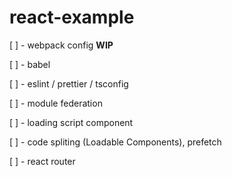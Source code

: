 # react-example

[ ] - webpack config **WIP**

[ ] - babel

[ ] - eslint / prettier / tsconfig

[ ] - module federation

[ ] - loading script component

[ ] - code spliting (Loadable Components), prefetch

[ ] - react router
